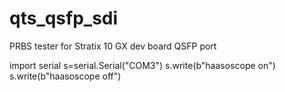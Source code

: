 # qts_qsfp_sdi

PRBS tester for Stratix 10 GX dev board QSFP port


import serial
s=serial.Serial("COM3")
s.write(b"haasoscope on")
s.write(b"haasoscope off")
